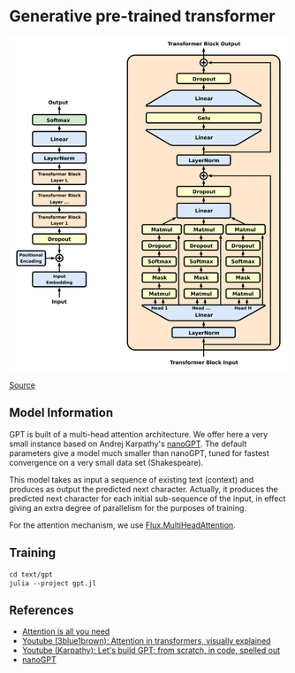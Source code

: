 # Generative pre-trained transformer

![GPT architecture](docs/Full_GPT_architecture.svg)

[Source](https://en.wikipedia.org/wiki/Generative_pre-trained_transformer)

## Model Information

GPT is built of a multi-head attention architecture.  We offer here a very small instance based on Andrej Karpathy's [nanoGPT](https://github.com/karpathy/nanoGPT).  The default parameters give a model much smaller than nanoGPT, tuned for fastest convergence on a very small data set (Shakespeare).

This model takes as input a sequence of existing text (context) and produces as output the predicted next character.  Actually, it produces the predicted next character for each initial sub-sequence of the input, in effect giving an extra degree of parallelism for the purposes of training.

For the attention mechanism, we use [Flux.MultiHeadAttention](https://fluxml.ai/Flux.jl/stable/reference/models/layers/#MultiHeadAttention).


## Training

```shell
cd text/gpt
julia --project gpt.jl
```

## References

* [Attention is all you need](https://proceedings.neurips.cc/paper_files/paper/2017/file/3f5ee243547dee91fbd053c1c4a845aa-Paper.pdf)
* [Youtube (3blue1brown): Attention in transformers, visually explained](https://www.youtube.com/watch?v=eMlx5fFNoYc)
* [Youtube (Karpathy): Let's build GPT: from scratch, in code, spelled out](https://www.youtube.com/watch?v=kCc8FmEb1nY)
* [nanoGPT](https://github.com/karpathy/nanoGPT)
